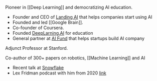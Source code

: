 Pioneer in [[Deep Learning]] and democratizing AI education.

- Founder and CEO of [Landing AI]() that helps companies start using AI
- Founded and led [[Google Brain]].
- Co-founder of Coursera.
- Founded [DeepLarning.AI](https://www.deeplearning.ai/) for education
- General partner at [AI Fund](https://aifund.ai/) that helps startups build AI company

Adjunct Professor at Stanford.

Co-author of 300+ papers on robotics, [[Machine Learning]] and AI

- Recent talk at [Snowflake](https://www.youtube.com/watch?v=KrRD7r7y7NY)
- Lex Fridman podcast with him from 2020 [link](https://www.youtube.com/watch?v=0jspaMLxBig&pp=ygUVYW5kcmV3IG5nIGxleCBmcmlkbWFu)
